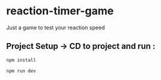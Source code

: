 # reaction-timer-game

Just a game to test your reaction speed

## Project Setup -> CD to project and run :

```sh
npm install
```

```sh
npm run dev
```
